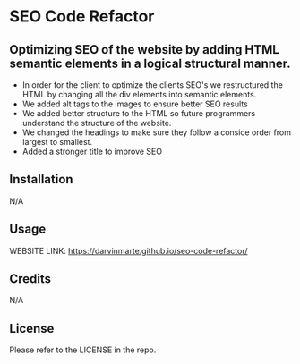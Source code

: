 #  SEO Code Refactor 

## Optimizing SEO of the website by adding HTML semantic elements in a logical structural manner. 

- In order for the client to optimize the clients SEO's we restructured the HTML by changing all the div elements into semantic elements.
- We added alt tags to the images to ensure better SEO results 
- We added better structure to the HTML so future programmers understand the structure of the website.
- We changed the headings to make sure they follow a consice order from largest to smallest.
- Added a stronger title to improve SEO 

## Installation

N/A
## Usage
WEBSITE LINK: https://darvinmarte.github.io/seo-code-refactor/

## Credits

N/A

## License

Please refer to the LICENSE in the repo.